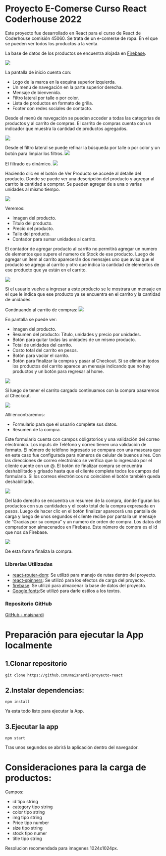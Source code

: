 # Proyecto E-Comerse Curso React Coderhouse 2022

Este proyecto fue desarrollado en React para el curso de React de Coderhouse comisión 45060. Se trata de un e-comerse de ropa. En el que se pueden ver todos los productos a la venta.

La base de datos de los productos se encuentra alojada en [Firebase](https://firebase.google.com/?hl=es).

![](https://res.cloudinary.com/dho3gtxbk/image/upload/v1669477314/proyecto%20react%20coder/capturas%20de%20pantalla/index_objymf.png)

La pantalla de inicio cuenta con:
+	Logo de la marca en la esquina superior izquierda.
+	Un menú de navegación en la parte superior derecha.
+	Mensaje de bienvenida.
+	Filtro lateral por talle o por color.
+	Lista de productos en formato de grilla.
+	Footer con redes sociales de contacto.

Desde el menú de navegación se pueden acceder a todas las categorías de productos y al carrito de compras. El carrito de compras cuenta con un indicador que muestra la cantidad de productos agregados. 

![](https://res.cloudinary.com/dho3gtxbk/image/upload/v1669477811/proyecto%20react%20coder/capturas%20de%20pantalla/nabvar_zng5yc.png)

Desde el filtro lateral se puede refinar la búsqueda por talle o por color y un botón para limpiar los filtros.
![](https://res.cloudinary.com/dho3gtxbk/image/upload/v1669477812/proyecto%20react%20coder/capturas%20de%20pantalla/filtros_a1i0ov.png)

El filtrado es dinámico.
![](https://res.cloudinary.com/dho3gtxbk/image/upload/v1669477812/proyecto%20react%20coder/capturas%20de%20pantalla/filtradodinamico_x5bxvi.png)

Haciendo clic en el botón de Ver Producto se accede al detalle del producto. Donde se puede ver una descripción del producto y agregar al carrito la cantidad a comprar. Se pueden agregar de a una o varias unidades al mismo tiempo.

![](https://res.cloudinary.com/dho3gtxbk/image/upload/v1669477812/proyecto%20react%20coder/capturas%20de%20pantalla/detalle_wgn8lv.png)

Veremos:
+   Imagen del producto.
+   Título del producto.
+   Precio del producto.
+   Talle del producto.
+   Contador para sumar unidades al carrito.

El contador de agregar producto al carrito no permitirá agregar un numero de elementos que supere el numero de Stock de ese producto.
Luego de agregar un ítem al carrito aparecerán dos mensajes uno que avisa que el producto se agrego al carrito y otro que indica la cantidad de elementos de ese producto que ya están en el carrito.

![](https://res.cloudinary.com/dho3gtxbk/image/upload/v1669477812/proyecto%20react%20coder/capturas%20de%20pantalla/detalle_2_fzuhjl.png)

Si el usuario vuelve a ingresar a este producto se le mostrara un mensaje en el que le indica que ese producto ya se encuentra en el carrito y la cantidad de unidades.

Continuando al carrito de compras:
![](https://res.cloudinary.com/dho3gtxbk/image/upload/v1669477811/proyecto%20react%20coder/capturas%20de%20pantalla/cart_qu42ob.png)

En pantalla se puede ver:
+	Imagen del producto.
+	Resumen del producto: Titulo, unidades y precio por unidades.
+	Botón para quitar todas las unidades de un mismo producto.
+	Total de unidades del carrito.
+	Costo total del carrito en pesos.
+	Botón para vaciar el carrito.
+	Botón para finalizar la compra y pasar al Checkout.
Si se eliminan todos los productos del carrito aparece un mensaje indicando que no hay productos y un botón para regresar al home.

![](https://res.cloudinary.com/dho3gtxbk/image/upload/v1669477811/proyecto%20react%20coder/capturas%20de%20pantalla/cart-vacio_ziahi9.png)

Si luego de tener el carrito cargado continuamos con la compra pasaremos al Checkout.

![](https://res.cloudinary.com/dho3gtxbk/image/upload/v1669477811/proyecto%20react%20coder/capturas%20de%20pantalla/checkout_ghmqwr.png)

Allí encontraremos:
+	Formulario para que el usuario complete sus datos.
+	Resumen de la compra.

Este formulario cuenta con campos obligatorios y una validación del correo electrónico. Los inputs de Teléfono y correo tienen una validación de formato. El número de teléfono ingresado se compara con una mascara que en este caso fue configurada para números de celular de buenos aires. Con las direcciones de correo electrónico se verifica que lo ingresado por el cliente cuente con un @.
El botón de finalizar compra se encuentra deshabilitado y grisado hasta que el cliente complete todos los campos del formulario. Si los correos electrónicos no coinciden el botón también queda deshabilitado.

![](https://res.cloudinary.com/dho3gtxbk/image/upload/v1669477811/proyecto%20react%20coder/capturas%20de%20pantalla/checkout_-completo_baradb.png)

Del lado derecho se encuentra un resumen de la compra, donde figuran los productos con sus cantidades y el costo total de la compra expresada en pesos.
Luego de hacer clic en el botón finalizar aparecerá una pantalla de carga y luego de unos segundos el cliente recibe por pantalla un mensaje de “Gracias por su compra” y un numero de orden de compra. Los datos del comprador son almacenados en Firebase. Este número de compra es el id que nos da Firebase.

![](https://res.cloudinary.com/dho3gtxbk/image/upload/v1669477811/proyecto%20react%20coder/capturas%20de%20pantalla/mensaje_final_g1hrvc.png)

De esta forma finaliza la compra.


### Librerias Utilizadas

+   [react-router-dom](https://reactrouter.com/en/main): Se utilizó para manejo de rutas dentro del proyecto.
+   [react-spinners](https://www.npmjs.com/package/react-spinners): Se utilizó para los efectos de carga del proyecto.
+   [firebase](https://firebase.google.com/?hl=es): Se utilizó para almacenar la base de datos del proyecto.
+	[Google fonts](https://fonts.google.com/about):Se utilizó para darle estilos a los textos.

### Repositorio GitHub
[GitHub - maisnardi](https://github.com/maisnardi/proyecto-react)


# Preparación para ejecutar la App localmente
## 1.Clonar repositorio
```
git clone https://github.com/maisnardi/proyecto-react
```
## 2.Instalar dependencias:
```
npm install
```

Ya esta todo listo para ejecutar la App. 

## 3.Ejecutar la app
```
npm start
``` 

Tras unos segundos se abrirá la aplicación dentro del navegador.

# Consideraciones para la carga de productos:
Campos:
+   id tipo string
+	category tipo string
+	color tipo string
+	img tipo string 
+	Price tipo number
+	size tipo string
+	stock tipo numer
+	title tipo string

Resolucion recomendada para imagenes 1024x1024px.
